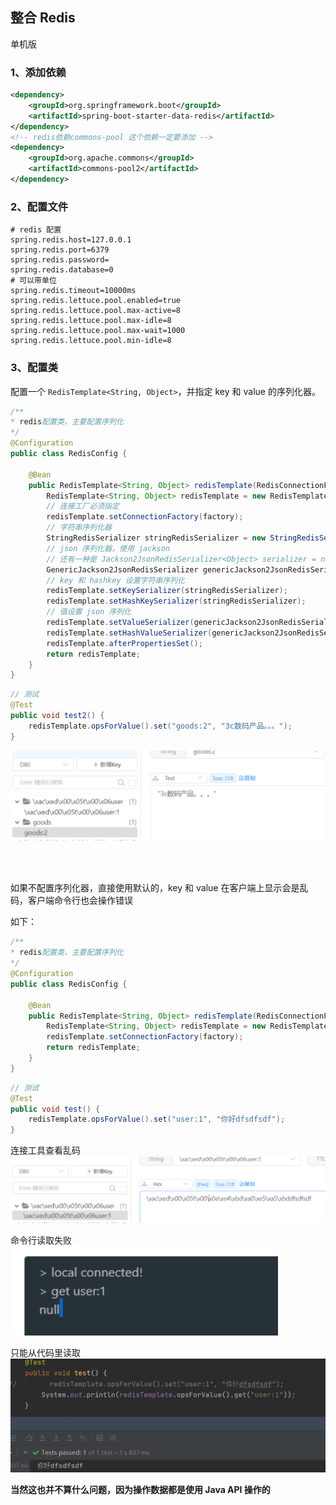 ## 整合 Redis
单机版
### 1、添加依赖
```xml
<dependency>
    <groupId>org.springframework.boot</groupId>
    <artifactId>spring-boot-starter-data-redis</artifactId>
</dependency>
<!-- redis依赖commons-pool 这个依赖一定要添加 -->
<dependency>
    <groupId>org.apache.commons</groupId>
    <artifactId>commons-pool2</artifactId>
</dependency>
```

### 2、配置文件
```properties
# redis 配置
spring.redis.host=127.0.0.1
spring.redis.port=6379
spring.redis.password=
spring.redis.database=0
# 可以带单位
spring.redis.timeout=10000ms
spring.redis.lettuce.pool.enabled=true
spring.redis.lettuce.pool.max-active=8
spring.redis.lettuce.pool.max-idle=8
spring.redis.lettuce.pool.max-wait=1000
spring.redis.lettuce.pool.min-idle=8
```


### 3、配置类

配置一个 `RedisTemplate<String, Object>`，并指定 key 和 value 的序列化器。  

```java
/**
* redis配置类，主要配置序列化
*/
@Configuration
public class RedisConfig {

    @Bean
    public RedisTemplate<String, Object> redisTemplate(RedisConnectionFactory factory) {
        RedisTemplate<String, Object> redisTemplate = new RedisTemplate<>();
        // 连接工厂必须指定
        redisTemplate.setConnectionFactory(factory);
        // 字符串序列化器
        StringRedisSerializer stringRedisSerializer = new StringRedisSerializer();
        // json 序列化器，使用 jackson
        // 还有一种是 Jackson2JsonRedisSerializer<Object> serializer = new Jackson2JsonRedisSerializer<>(Object.class);
        GenericJackson2JsonRedisSerializer genericJackson2JsonRedisSerializer = new GenericJackson2JsonRedisSerializer();
        // key 和 hashkey 设置字符串序列化
        redisTemplate.setKeySerializer(stringRedisSerializer);
        redisTemplate.setHashKeySerializer(stringRedisSerializer);
        // 值设置 json 序列化
        redisTemplate.setValueSerializer(genericJackson2JsonRedisSerializer);
        redisTemplate.setHashValueSerializer(genericJackson2JsonRedisSerializer);
        redisTemplate.afterPropertiesSet();
        return redisTemplate;
    }
}
```
```java
// 测试
@Test
public void test2() {
    redisTemplate.opsForValue().set("goods:2", "3c数码产品。。。");
}
```
![](.README_images/9d8a7740.png)

<br/>
<br/>

如果不配置序列化器，直接使用默认的，key 和 value 在客户端上显示会是乱码，客户端命令行也会操作错误     

如下：
```java
/**
* redis配置类，主要配置序列化
*/
@Configuration
public class RedisConfig {

    @Bean
    public RedisTemplate<String, Object> redisTemplate(RedisConnectionFactory factory){
        RedisTemplate<String, Object> redisTemplate = new RedisTemplate<>();
        redisTemplate.setConnectionFactory(factory);
        return redisTemplate;
    }
}
```
```java
// 测试
@Test
public void test() {
    redisTemplate.opsForValue().set("user:1", "你好dfsdfsdf");
}
```
连接工具查看乱码
![](.README_images/6365b9b0.png)

命令行读取失败
![](.README_images/5a63240d.png)

只能从代码里读取
![](.README_images/a9064a7b.png)

**当然这也并不算什么问题，因为操作数据都是使用 Java API 操作的**